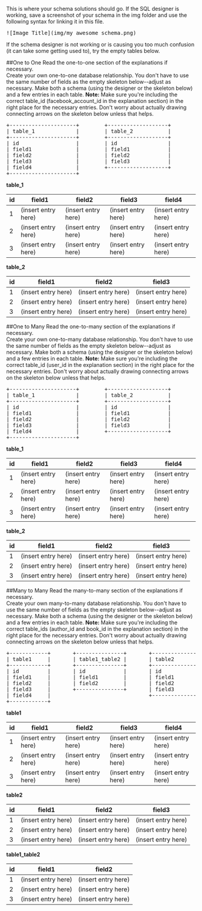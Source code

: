 This is where your schema solutions should go.  If the SQL designer is working, save a screenshot of your schema in the img folder and use the following syntax for linking it in this file.  
<pre>![Image Title](img/my_awesome_schema.png)</pre>
If the schema designer is not working or is causing you too much confusion (it can take some getting used to), try the empty tables below.


##One to One
Read the one-to-one section of the explanations if necessary.  
Create your own one-to-one database relationship.  You don't have to use the same number of fields as the empty skeleton below--adjust as necessary.  Make both a schema (using the designer or the skeleton below) and a few entries in each table.  **Note:** Make sure you're including the correct table_id (facebook_account_id in the explanation section) in the right place for the necessary entries.  Don't worry about actually drawing connecting arrows on the skeleton below unless that helps.

<pre>
+---------------------+        +-------------------+
| table_1		      |        | table_2		   |
+---------------------+        +-------------------+
| id                  |        | id                |
| field1	          |        | field1            |
| field2              |        | field2            |
| field3              |        | field3            |
| field4			  |        +-------------------+
+---------------------+
</pre>

**table_1**  

| id | field1              | field2              | field3              | field4              |
|----|---------------------|---------------------|---------------------|---------------------|
| 1  | (insert entry here) | (insert entry here) | (insert entry here) | (insert entry here) |
| 2  | (insert entry here) | (insert entry here) | (insert entry here) | (insert entry here) |
| 3  | (insert entry here) | (insert entry here) | (insert entry here) | (insert entry here) |

**table_2**  

| id | field1              | field2              | field3              |
|----|---------------------|---------------------|---------------------|
| 1  | (insert entry here) | (insert entry here) | (insert entry here) |
| 2  | (insert entry here) | (insert entry here) | (insert entry here) |
| 3  | (insert entry here) | (insert entry here) | (insert entry here) |

##One to Many
Read the one-to-many section of the explanations if necessary.  
Create your own one-to-many database relationship.  You don't have to use the same number of fields as the empty skeleton below--adjust as necessary.  Make both a schema (using the designer or the skeleton below) and a few entries in each table.  **Note:** Make sure you're including the correct table_id (user_id in the explanation section) in the right place for the necessary entries.  Don't worry about actually drawing connecting arrows on the skeleton below unless that helps.

<pre>
+---------------------+        +-------------------+
| table_1		      |        | table_2		   |
+---------------------+        +-------------------+
| id                  |        | id                |
| field1	          |        | field1            |
| field2              |        | field2            |
| field3              |        | field3            |
| field4			  |        +-------------------+
+---------------------+
</pre>

**table_1**  

| id | field1 | field2 | field3 | field4 |
|----|--------|--------|--------|--------|
| 1 | (insert entry here)| (insert entry here)| (insert entry here)| (insert entry here)|
| 2 | (insert entry here)| (insert entry here)| (insert entry here)| (insert entry here)|
| 3 | (insert entry here)| (insert entry here)| (insert entry here)| (insert entry here)|

**table_2**  

| id | field1 | field2 | field3 | 
|----|--------|--------|--------|
| 1 | (insert entry here)| (insert entry here)| (insert entry here)|
| 2 | (insert entry here)| (insert entry here)| (insert entry here)|
| 3 | (insert entry here)| (insert entry here)| (insert entry here)|

##Many to Many
Read the many-to-many section of the explanations if necessary.  
Create your own many-to-many database relationship.  You don't have to use the same number of fields as the empty skeleton below--adjust as necessary.  Make both a schema (using the designer or the skeleton below) and a few entries in each table.  **Note:** Make sure you're including the correct table_ids (author_id and book_id in the explanation section) in the right place for the necessary entries.  Don't worry about actually drawing connecting arrows on the skeleton below unless that helps.

<pre>
+------------+       +---------------+       +--------------+
| table1     |       | table1_table2 |       | table2       |
+------------+       +---------------+       +--------------+
| id         |	     | id            |   	 | id           |
| field1 	 |   	 | field1        |       | field1       |
| field2  	 |       | field2        |    	 | field2 		|
| field3 	 |       +---------------+       | field3   	|
| field4     |                            	 +--------------+
+------------+                               
</pre>

**table1**  

| id | field1 | field2 | field3 | field4 |
|----|--------|--------|--------|--------|
| 1 | (insert entry here)| (insert entry here)| (insert entry here)| (insert entry here)|
| 2 | (insert entry here)| (insert entry here)| (insert entry here)| (insert entry here)|
| 3 | (insert entry here)| (insert entry here)| (insert entry here)| (insert entry here)|

**table2**  

| id | field1 | field2 | field3 |
|----|--------|--------|--------|
| 1 | (insert entry here)| (insert entry here)| (insert entry here)|
| 2 | (insert entry here)| (insert entry here)| (insert entry here)|
| 3 | (insert entry here)| (insert entry here)| (insert entry here)|

**table1_table2**  

| id | field1 | field2 |
|----|--------|--------|
| 1 | (insert entry here)| (insert entry here)|
| 2 | (insert entry here)| (insert entry here)|
| 3 | (insert entry here)| (insert entry here)|